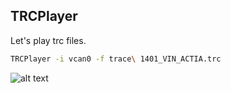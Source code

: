 
## TRCPlayer

Let's play trc files.

```bash
TRCPlayer -i vcan0 -f trace\ 1401_VIN_ACTIA.trc
```

![alt text](https://github.com/famez/J1939-Framework/blob/master/BinUtils/TRCPlayer/TRCPlayer.png)
